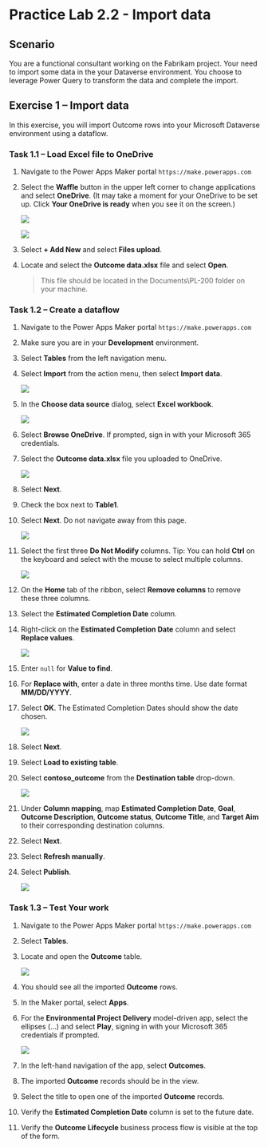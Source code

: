 # Practice Lab 2.2 - Import data

## Scenario

You are a functional consultant working on the Fabrikam project. Your need to import some data in the your Dataverse environment. You choose to leverage Power Query to transform the data and complete the import.

## Exercise 1 – Import data

In this exercise, you will import Outcome rows into your Microsoft Dataverse environment using a dataflow.

### Task 1.1 – Load Excel file to OneDrive

1. Navigate to the Power Apps Maker portal `https://make.powerapps.com`

1. Select the **Waffle** button in the upper left corner to change applications and select **OneDrive**. (It may take a moment for your OneDrive to be set up. Click **Your OneDrive is ready** when you see it on the screen.)

    ![](../media/mod-02;lab-02(1).png)

    ![](../media/mod-02;lab-02(2).png)

1. Select **+ Add New** and select **Files upload**.

1. Locate and select the **Outcome data.xlsx** file and select **Open**.

    > This file should be located in the Documents\PL-200 folder on your machine.

### Task 1.2 – Create a dataflow

1. Navigate to the Power Apps Maker portal `https://make.powerapps.com`

1. Make sure you are in your **Development** environment.

1. Select **Tables** from the left navigation menu.

1. Select **Import** from the action menu, then select **Import data**.

    ![](../media/mod-02;lab-02(3).png)

1. In the **Choose data source** dialog, select **Excel workbook**.

    ![](../media/mod-02;lab-02(4).png)

1. Select **Browse OneDrive**. If prompted, sign in with your Microsoft 365 credentials.

1. Select the **Outcome data.xlsx** file you uploaded to OneDrive.

    ![](../media/mod-02;lab-02(5).png)

1. Select **Next**.

1. Check the box next to **Table1**.

1. Select **Next**. Do not navigate away from this page.

    ![](../media/mod-02;lab-02(6).png)

1. Select the first three **Do Not Modify** columns. Tip: You can hold **Ctrl** on the keyboard and select with the mouse to select multiple columns.

    ![](../media/mod-02;lab-02(7).png)

1. On the **Home** tab of the ribbon, select **Remove columns** to remove these three columns.

1. Select the **Estimated Completion Date** column.

1. Right-click on the **Estimated Completion Date** column and select **Replace values**.

    ![](../media/mod-02;lab-02(8).png)

1. Enter `null` for **Value to find**.

1. For **Replace with**, enter a date in three months time. Use date format **MM/DD/YYYY**. 

1. Select **OK**. The Estimated Completion Dates should show the date chosen.

    ![](../media/mod-02;lab-02(9).png)

1. Select **Next**.

1. Select **Load to existing table**.

1. Select **contoso_outcome** from the **Destination table** drop-down.

    ![](../media/mod-02;lab-02(10).png)

1. Under **Column mapping**, map **Estimated Completion Date**, **Goal**, **Outcome Description**, **Outcome status**, **Outcome Title**,  and **Target Aim** to their corresponding destination columns.

1. Select **Next**.

1. Select **Refresh manually**.

1. Select **Publish**.

    ![](../media/mod-02;lab-02(11).png)


### Task 1.3 – Test Your work

1. Navigate to the Power Apps Maker portal `https://make.powerapps.com`

1. Select **Tables**.

1. Locate and open the **Outcome** table.

    ![](../media/mod-02;lab-02(12).png)

1. You should see all the imported **Outcome** rows.

1. In the Maker portal, select **Apps**.

1. For the **Environmental Project Delivery** model-driven app, select the ellipses (...) and select **Play**, signing in with your Microsoft 365 credentials if prompted.

    ![](../media/mod-02;lab-02(13).png)

1. In the left-hand navigation of the app, select **Outcomes**.

1. The imported **Outcome** records should be in the view.

1. Select the title to open one of the imported **Outcome** records.

1. Verify the **Estimated Completion Date** column is set to the future date.

1. Verify the **Outcome Lifecycle** business process flow is visible at the top of the form.


